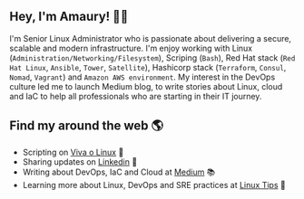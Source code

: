 ## Hey, I'm Amaury! 👨‍💻

I'm Senior Linux Administrator who is passionate about delivering a secure, scalable and modern infrastructure. I'm enjoy working with Linux (```Administration/Networking/Filesystem```), Scriping (```Bash```), Red Hat stack (```Red Hat Linux```, ```Ansible```, ```Tower```, ```Satellite```), Hashicorp stack (```Terraform```, ```Consul```, ```Nomad```, ```Vagrant```) and ```Amazon AWS environment```. My interest in the DevOps culture led me to launch Medium blog, to write stories about Linux, cloud and IaC to help all professionals who are starting in their IT journey.

## Find my around the web 🌎

- Scripting on [Viva o Linux](https://www.vivaolinux.com.br/~amaurybsouza/scripts/) 🐧
- Sharing updates on [Linkedin](https://www.linkedin.com/in/amaurybsouza/) 	💼
- Writing about DevOps, IaC and Cloud at [Medium](https://amaurybsouza.medium.com/) 📚
- Learning more about Linux, DevOps and SRE practices at [Linux Tips](https://www.youtube.com/user/linuxtipscanal) 🚀
